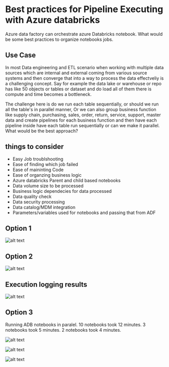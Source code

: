 # Best practices for Pipeline Executing with Azure databricks

Azure data factory can orchestrate azure Databricks notebook. What would be some best practices to organize notebooks jobs.

## Use Case

In most Data engineering and ETL scenario when working with multiple data sources which are internal and external coming from various source systems and then converge that into a way to process the data effectveliy is a challenging concept. Say for example the data lake or warehouse or repo has like 50 objects or tables or dataset and do load all of them there is compute and time becomes a bottleneck.

The challenge here is do we run each table sequentially, or should we run all the table's in parallel manner, Or we can also group business function like supply chain, purchasing, sales, order, return, service, support, master data and create pipelines for each business function and then have each pipeline inside have each table run sequentially or can we make it parallel. What would be the best approach?

## things to consider

- Easy Job troublshooting
- Ease of finding which job failed
- Ease of maininting Code
- Ease of organzing business logic
- Azure databricks Parent and child based notebooks
- Data volume size to be processed
- Business logic dependecies for data processed
- Data quality check
- Data security processing
- Data catalog/MDM integration
- Parameters/variables used for notebooks and passing that from ADF


## Option 1

![alt text](https://github.com/balakreshnan/wagsrepo/blob/master/images/imgadf1.jpg "Parallel")

## Option 2

![alt text](https://github.com/balakreshnan/wagsrepo/blob/master/images/imgadf2.jpg "Sequential")

## Execution logging results

![alt text](https://github.com/balakreshnan/wagsrepo/blob/master/images/imgadf3.jpg "Monitor")

## Option 3

Running ADB notebooks in paralel. 10 notebooks took 12 minutes. 3 notebooks took 5 minutes. 2 notebooks took 4 minutes.

![alt text](https://github.com/balakreshnan/wagsrepo/blob/master/images/adfadb1.jpg "Parallel")

![alt text](https://github.com/balakreshnan/wagsrepo/blob/master/images/adfadb2.jpg "Parallel")

![alt text](https://github.com/balakreshnan/wagsrepo/blob/master/images/adfadb3.png "Parallel")
